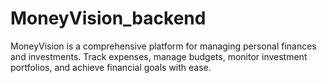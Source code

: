 # MoneyVision_backend
MoneyVision is a comprehensive platform for managing personal finances and investments. Track expenses, manage budgets, monitor investment portfolios, and achieve financial goals with ease.
